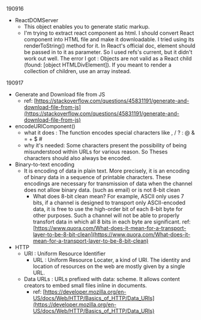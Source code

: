 190916

- ReactDOMServer
    - This object enables you to generate static markup.
    - I'm trying to extract react component as html. I should convert React component into HTML file and make it downloadable. I tried using its renderToString() method for it. In React's official doc, element should be passed in to it as parameter. So I used refs's current, but it didn't work out well. The error I got : Objects are not valid as a React child (found: [object HTMLDivElement]). If you meant to render a collection of children, use an array instead.

190917

- Generate and Download file from JS
    - ref: [https://stackoverflow.com/questions/45831191/generate-and-download-file-from-js](https://stackoverflow.com/questions/45831191/generate-and-download-file-from-js)
- encodeURIComponent()
    - what it does : The function encodes special characters like , / ? : @ & = + $ #
    - why it's needed: Some characters present the possibility of being misunderstood within URLs for various reason. So Theses characters should also always be encoded.
- Binary-to-text encoding
    - It is encoding of data in plain text. More precisely, it is an encoding of binary data in a sequence of printable characters. These encodings are necessary for transmission of data when the channel does not allow binary data. (such as email) or is not 8-bit clean
        - What does 8-bit clean mean? For example, ASCII only uses 7 bits, if a channel is designed to transport only ASCII-encoded data, it is free to use the high-order bit of each 8-bit byte for other purposes. Such a channel will not be able to properly transfort data in which all 8 bits in each byte are significant.
        ref: [https://www.quora.com/What-does-it-mean-for-a-transport-layer-to-be-8-bit-clean](https://www.quora.com/What-does-it-mean-for-a-transport-layer-to-be-8-bit-clean)
- HTTP
    - URI : Uniform Resource Identifier
        - URL : Uniform Resource Locater, a kind of URI. The identity and location of resources on the web are mostly given by a single URL.
    - Data URLs : URLs prefixed with data: scheme. It allows content creators to embed small files inline in documents.
        - ref: [https://developer.mozilla.org/en-US/docs/Web/HTTP/Basics_of_HTTP/Data_URIs](https://developer.mozilla.org/en-US/docs/Web/HTTP/Basics_of_HTTP/Data_URIs)